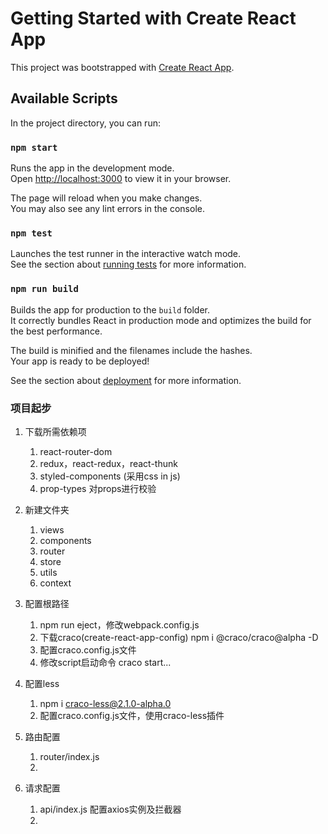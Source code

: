 # Getting Started with Create React App

This project was bootstrapped with [Create React App](https://github.com/facebook/create-react-app).

## Available Scripts

In the project directory, you can run:

### `npm start`

Runs the app in the development mode.\
Open [http://localhost:3000](http://localhost:3000) to view it in your browser.

The page will reload when you make changes.\
You may also see any lint errors in the console.

### `npm test`

Launches the test runner in the interactive watch mode.\
See the section about [running tests](https://facebook.github.io/create-react-app/docs/running-tests) for more information.

### `npm run build`

Builds the app for production to the `build` folder.\
It correctly bundles React in production mode and optimizes the build for the best performance.

The build is minified and the filenames include the hashes.\
Your app is ready to be deployed!

See the section about [deployment](https://facebook.github.io/create-react-app/docs/deployment) for more information.

### 项目起步
1. 下载所需依赖项 <br/>
   1. react-router-dom 
   2. redux，react-redux，react-thunk <br/>
   3. styled-components (采用css in js) <br/>
   4. prop-types 对props进行校验

2. 新建文件夹 <br/>
   1. views <br/>
   2. components <br/>
   3. router
   4. store
   5. utils
   6. context

3. 配置根路径
   1. npm run eject，修改webpack.config.js
   2. 下载craco(create-react-app-config) npm i @craco/craco@alpha -D
   3. 配置craco.config.js文件
   4. 修改script启动命令 craco start...

4. 配置less
   1. npm i craco-less@2.1.0-alpha.0
   2. 配置craco.config.js文件，使用craco-less插件

5. 路由配置
   1. router/index.js
   2. 


6. 请求配置
   1. api/index.js 配置axios实例及拦截器
   2. 